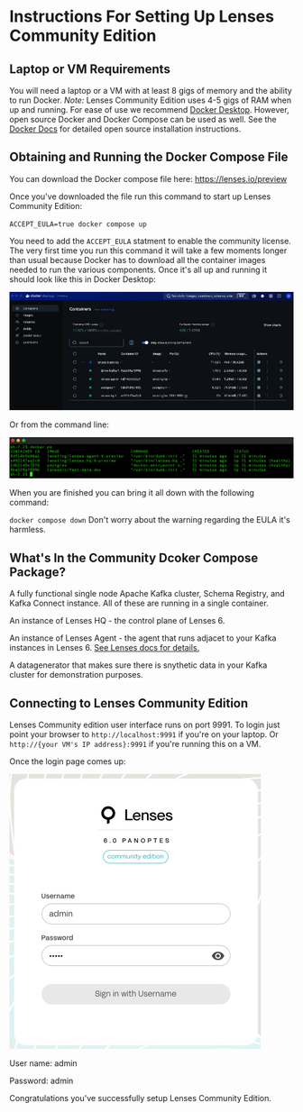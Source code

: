 # Instructions For Setting Up Lenses Community Edition  
  
  
  
## Laptop or VM Requirements

You will need a laptop or a VM with at least 8 gigs of memory and the ability to run Docker. *Note:* Lenses Community Edition uses 4-5 gigs of RAM when up and running. For ease of use we recommend [Docker Desktop](https://www.docker.com/products/docker-desktop/). However, open source Docker and Docker Compose can be used as well. See the [Docker Docs](https://docs.docker.com/manuals/) for detailed open source installation instructions.

## Obtaining and Running the Docker Compose File

You can download the Docker compose file here: https://lenses.io/preview 

Once you've downloaded the file run this command to start up Lenses Community Edition:

`ACCEPT_EULA=true docker compose up`

You need to add the `ACCEPT_EULA` statment to enable the community license. The very first time you run this command it will take a few moments longer than usual because Docker has to download all the container images needed to run the various components. Once it's all up and running it should look like this in Docker Desktop:

![screenshot of Docker Desktop with Lenses Community Edition running](/images/docker_desktop.png)

Or from the command line: 

![screenshot of Docker PS command output](/images/docker_ps.png)

When you are finished you can bring it all down with the following command:

`docker compose down` Don't worry about the warning regarding the EULA it's harmless. 

## What's In the Community Dcoker Compose Package?

A fully functional single node Apache Kafka cluster, Schema Registry, and  Kafka Connect instance. All of these are running in a single container.

An instance of Lenses HQ - the control plane of Lenses 6. 

An instance of Lenses Agent - the agent that runs adjacet to your Kafka instances in Lenses 6. [See Lenses docs for details.](https://docs.lenses.io/latest)

A datagenerator that makes sure there is snythetic data in your Kafka cluster for demonstration purposes. 

## Connecting to Lenses Community Edition

Lenses Community edition user interface runs on port 9991. To login just point your browser to `http://localhost:9991` if you're on your laptop. Or `http://{your VM's IP address}:9991` if you're running this on a VM. 

Once the login page comes up:

![screenshot of Community Edition login page](/images/login_page.png)

User name: admin

Password: admin

Congratulations you've successfully setup Lenses Community Edition. 
